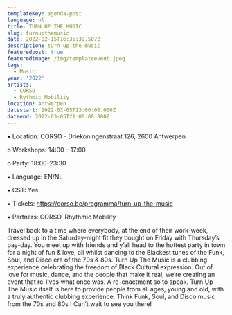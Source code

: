 ```yaml
---
templateKey: agenda-post
language: nl
title: TURN UP THE MUSIC
slug: turnupthemusic
date: 2022-02-15T16:35:39.507Z
description: turn up the music
featuredpost: true
featuredimage: /img/templateevent.jpeg
tags:
  - Music
year: '2022'
artists:
  - CORSO
  - Rythmic Mobility
location: Antwerpen
datestart: 2022-03-05T13:00:00.000Z
dateend: 2022-03-05T21:00:00.000Z
---
```

•	Location: CORSO - Driekoningenstraat 126, 2600 Antwerpen

o	Workshops: 14:00 – 17:00

o	Party: 18:00-23:30

•	Language: EN/NL

•	CST: Yes

•	Tickets: https://corso.be/programma/turn-up-the-music

•	Partners: CORSO, Rhythmic Mobility

Travel back to a time where everybody, at the end of their work-week, dressed up in the Saturday-night fit they bought on Friday with Thursday’s pay-day. You meet up with friends and y’all head to the hottest party in town for a night of fun & love, all whilst dancing to the Blackest tunes of the Funk, Soul, and Disco era of the 70s & 80s.
Turn Up The Music is a clubbing experience celebrating the freedom of Black Cultural expression. Out of love for music, dance, and the people that make it real, we’re creating an event that re-lives what once was. A re-enactment so to speak.
Turn Up The Music itself is here to provide people from all ages, young and old, with a truly authentic clubbing experience. Think Funk, Soul, and Disco music from the 70s and 80s ! Can’t wait to see you there!
